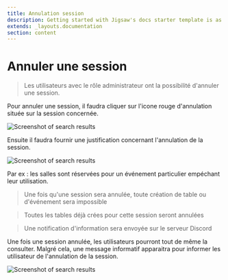 ```yaml
---
title: Annulation session
description: Getting started with Jigsaw's docs starter template is as easy as 1, 2, 3.
extends: _layouts.documentation
section: content
---
```

# Annuler une session

> Les utilisateurs avec le rôle administrateur ont la possibilité d'annuler une session.

Pour annuler une session, il faudra cliquer sur l'icone rouge d'annulation située sur la session concernée.

<img class="block m-auto" src="/assets/img/annulation-session.png" alt="Screenshot of search results" />

Ensuite il faudra fournir une justification concernant l'annulation de la session.

<img class="block m-auto" src="/assets/img/annulation-session-2.png" alt="Screenshot of search results" />

Par ex : les salles sont réservées pour un événement particulier empéchant leur utilisation.

> Une fois qu'une session sera annulée, toute création de table ou d'événement sera impossible

> Toutes les tables déjà crées pour cette session seront annulées

> Une notification d'information sera envoyée sur le serveur Discord

Une fois une session annulée, les utilisateurs pourront tout de même la consulter.
Malgré cela, une message informatif apparaitra pour informer les utilisateur de l'annulation de la session.

<img class="block m-auto" src="/assets/img/annulation-session-3.png" alt="Screenshot of search results" />

